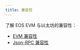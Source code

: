 ```yaml
---
title: 兼容性
---
```


了解 EOS EVM 与以太坊的兼容性：

* [EVM 兼容性](./10_evm-compatibility.md)
* [Json-RPC 兼容性](./20_json-rpc-compatibility.md)
